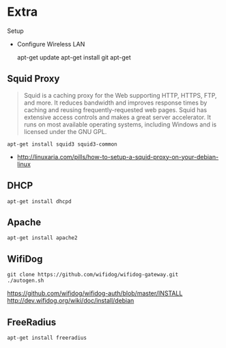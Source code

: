 Extra
==

Setup

- Configure Wireless LAN


    apt-get update
    apt-get install git
    apt-get 

## Squid Proxy

> Squid is a caching proxy for the Web supporting HTTP, HTTPS, FTP, and more. It reduces bandwidth and improves response times by caching and reusing frequently-requested web pages. Squid has extensive access controls and makes a great server accelerator. It runs on most available operating systems, including Windows and is licensed under the GNU GPL.


    apt-get install squid3 squid3-common


- http://linuxaria.com/pills/how-to-setup-a-squid-proxy-on-your-debian-linux

## DHCP


    apt-get install dhcpd


## Apache


    apt-get install apache2


## WifiDog

    git clone https://github.com/wifidog/wifidog-gateway.git
    ./autogen.sh
    


https://github.com/wifidog/wifidog-auth/blob/master/INSTALL
http://dev.wifidog.org/wiki/doc/install/debian


## FreeRadius

    apt-get install freeradius

